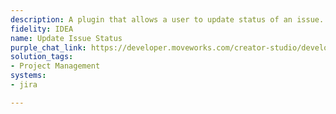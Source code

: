 ```yaml
---
description: A plugin that allows a user to update status of an issue.
fidelity: IDEA
name: Update Issue Status
purple_chat_link: https://developer.moveworks.com/creator-studio/developer-tools/purple-chat-builder/?workspace=%7B%22title%22%3A%22My+Workspace%22%2C%22botSettings%22%3A%7B%22name%22%3A%22%22%2C%22imageUrl%22%3A%22%22%7D%2C%22mocks%22%3A%5B%7B%22id%22%3A5491%2C%22title%22%3A%22New+Mock%22%2C%22transcript%22%3A%7B%22messages%22%3A%5B%7B%22from%22%3A%22USER%22%2C%22text%22%3A%22I+need+to+change+the+status+of+an+issue+regarding+server+upgrade+in+Jira.%22%7D%2C%7B%22from%22%3A%22BOT%22%2C%22text%22%3A%22Searching+for+issues+related+to+%27server+upgrade%27...%22%7D%2C%7B%22from%22%3A%22BOT%22%2C%22text%22%3A%22Please+confirm+the+issue+you%27re+referring+to%3A%22%2C%22cards%22%3A%5B%7B%22title%22%3A%22JT-123+-+Prepare+server+upgrade+plan%22%2C%22text%22%3A%22Status%3A+Open%22%7D%2C%7B%22title%22%3A%22JT-456+-+Finalize+server+upgrade%22%2C%22text%22%3A%22Status%3A+In+Progress%22%7D%5D%7D%2C%7B%22from%22%3A%22USER%22%2C%22text%22%3A%22The+first+one%22%7D%2C%7B%22from%22%3A%22BOT%22%2C%22text%22%3A%22What%27s+the+new+status+for+%27JT-123+-+Prepare+server+upgrade+plan%27%3F%22%7D%2C%7B%22from%22%3A%22USER%22%2C%22text%22%3A%22In+Review%22%7D%2C%7B%22from%22%3A%22BOT%22%2C%22text%22%3A%22%22%2C%22cards%22%3A%5B%7B%22title%22%3A%22Confirm+Status+Update%22%2C%22text%22%3A%22%3Cb%3ETicket%3A%3C%2Fb%3E+JT-123+-+Prepare+server+upgrade+plan%3Cbr%3E%3Cb%3ENew+Status%3A%3C%2Fb%3E+In+Review%22%2C%22buttons%22%3A%5B%7B%22style%22%3A%22PRIMARY%22%2C%22text%22%3A%22Confirm+Update%22%7D%2C%7B%22text%22%3A%22Cancel%22%7D%5D%7D%5D%7D%5D%2C%22settings%22%3A%7B%22colorStyle%22%3A%22LIGHT%22%2C%22startTime%22%3A%2211%3A43%2BAM%22%2C%22defaultPerson%22%3A%22GWEN%22%2C%22editable%22%3Atrue%2C%22botName%22%3A%22%22%2C%22botImageUrl%22%3A%22%22%7D%7D%7D%5D%7D
solution_tags:
- Project Management
systems:
- jira

---
```

